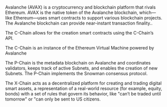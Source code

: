 Avalanche (AVAX) is a cryptocurrency and blockchain platform that rivals Ethereum. AVAX is the native token of the Avalanche blockchain,
which—like Ethereum—uses smart contracts to support various blockchain projects. The Avalanche blockchain can 
provide near-instant transaction finality..

The C-Chain allows for the creation smart contracts using the C-Chain’s API.

The C-Chain is an instance of the Ethereum Virtual Machine powered by Avalanche

The P-Chain is the metadata blockchain on Avalanche and coordinates validators, keeps track of active Subnets, and enables the creation of new Subnets. 
The P-Chain implements the Snowman consensus protocol.

The X-Chain acts as a decentralized platform for creating and trading digital smart assets, a representation of a real-world resource (for example, equity, bonds) 
with a set of rules that govern its behavior, like "can’t be traded until tomorrow" or "can only be sent to US citizens.
